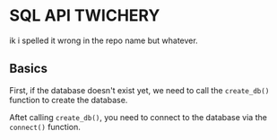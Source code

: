 # SQL API TWICHERY
ik i spelled it wrong in the repo name but whatever.

## Basics
First, if the database doesn't exist yet, we need to call the ```create_db()``` function to create the database.

Aftet calling ```create_db()```, you need to connect to the database via the ```connect()``` function.

